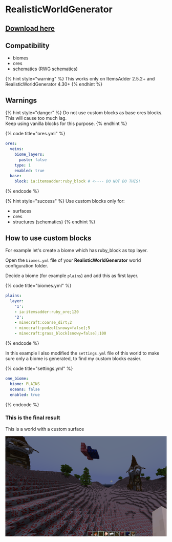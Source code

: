 # RealisticWorldGenerator

## [Download here](https://www.spigotmc.org/resources/realisticworldgenerator-1-8-8-1-16-x.15905/)

## Compatibility

* biomes
* ores
* schematics (RWG schematics)

{% hint style="warning" %}
This works only on ItemsAdder 2.5.2+ and RealisticWorldGenerator 4.30+
{% endhint %}

## Warnings

{% hint style="danger" %}
Do not use custom blocks as base ores blocks. This will cause too much lag.\
Keep using vanilla blocks for this purpose.
{% endhint %}

{% code title="ores.yml" %}
```yaml
ores:
  veins:
    biome_layers:
      paste: false
    type: 1
    enabled: true
  base:
    block: ia:itemsadder:ruby_block # <---- DO NOT DO THIS!
```
{% endcode %}

{% hint style="success" %}
Use custom blocks only for:

* surfaces
* ores
* structures (schematics)
{% endhint %}

## How to use custom blocks

For example let's create a biome which has ruby\_block as top layer.

Open the `biomes.yml` file of your **RealisticWorldGenerator** world configuration folder.

Decide a biome (for example `plains`) and add this as first layer.

{% code title="biomes.yml" %}
```yaml
plains:
  layer:
    '1':
    - ia:itemsadder:ruby_ore;120
    '2':
    - minecraft:coarse_dirt;2
    - minecraft:podzol[snowy=false];5
    - minecraft:grass_block[snowy=false];100
```
{% endcode %}

In this example I also modified the `settings.yml` file of this world to make sure only a biome is generated, to find my custom blocks easier.

{% code title="settings.yml" %}
```yaml
one_biome:
  biome: PLAINS
  oceans: false
  enabled: true
```
{% endcode %}

### This is the final result

This is a world with a custom surface

![](<../../.gitbook/assets/image (49).png>)



